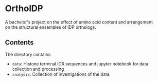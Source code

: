 # OrthoIDP
A bachelor's project on the effect of amino acid content and arrangement on the structural ensembles of IDP orthologs.

## Contents
The directory contains:
- `data`: Histone terminal IDR sequences and jupyter notebook for data collection and processing
- `analysis`: Collection of investigations of the data
